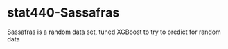 # stat440-Sassafras
Sassafras is a random data set, tuned XGBoost to try to predict for random data
